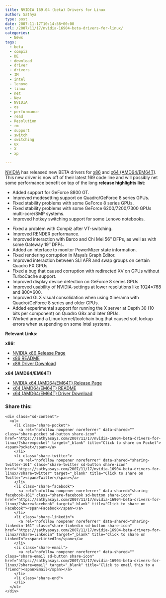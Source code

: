 ```yaml
---
title: NVIDIA 169.04 (beta) Drivers for Linux
author: Sathya
type: post
date: 2007-11-17T10:14:58+00:00
url: /2007/11/17/nvidia-16904-beta-drivers-for-linux/
categories:
  - News
tags:
  - beta
  - compiz
  - DE
  - download
  - driver
  - drivers
  - IM
  - intel
  - lenovo
  - linux
  - net
  - New
  - NVIDIA
  - os
  - performance
  - read
  - Resolution
  - rm
  - support
  - switch
  - switching
  - ux
  - X
  - xp

---
```

[NVIDIA][1] has released new BETA drivers for [x86][2] and [x64 (AMD64/EM64T)][3]. This new driver is now off of their latest 169 code line and will possibly net some performance benefit on top of the long **release highlights list**:

  * Added support for GeForce 8800 GT.
  * Improved modesetting support on Quadro/GeForce 8 series GPUs.
  * Fixed stability problems with some GeForce 8 series GPUs.
  * Fixed stability problems with some GeForce 6200/7200/7300 GPUs multi-core/SMP systems.
  * Improved hotkey switching support for some Lenovo notebooks.

<!--more-->

  * Fixed a problem with Compiz after VT-switching.
  * Improved RENDER performance.
  * Improved interaction with Barco and Chi Mei 56&#8243; DFPs, as well as with some Gateway 19&#8243; DFPs.
  * Added an interface to monitor PowerMizer state information.
  * Fixed rendering corruption in Maya&#8217;s Graph Editor.
  * Improved interaction between SLI AFR and swap groups on certain Quadro FX GPUs.
  * Fixed a bug that caused corruption with redirected XV on GPUs without TurboCache support.
  * Improved display device detection on GeForce 8 series GPUs.
  * Improved usability of NVIDIA-settings at lower resolutions like 1024&#215;768 and 800&#215;600.
  * Improved GLX visual consolidation when using Xinerama with Quadro/GeForce 8 series and older GPUs.
  * Added experimental support for running the X server at Depth 30 (10 bits per component) on Quadro G8x and later GPUs.
  * Worked around a Linux kernel/toolchain bug that caused soft lockup errors when suspending on some Intel systems.

**Relevant Links:**

**x86:**

  * [NVIDIA x86 Release Page][2]
  * [x86 README][4]
  * [x86 Driver Download][5]

**x64 (AMD64/EM64T)**

  * [NVIDIA x64 (AMD64/EM64T) Release Page][3]
  * [x64 (AMD64/EM64T) README][6]
  * [x64 (AMD64/EM64T) Driver Download][7]

<div class="sharedaddy sd-sharing-enabled">
  <div class="robots-nocontent sd-block sd-social sd-social-icon-text sd-sharing">
    <h3 class="sd-title">
      Share this:
    </h3>
    
    <div class="sd-content">
      <ul>
        <li class="share-pocket">
          <a rel="nofollow noopener noreferrer" data-shared="" class="share-pocket sd-button share-icon" href="https://sathyasays.com/2007/11/17/nvidia-16904-beta-drivers-for-linux/?share=pocket" target="_blank" title="Click to share on Pocket"><span>Pocket</span></a>
        </li>
        <li class="share-twitter">
          <a rel="nofollow noopener noreferrer" data-shared="sharing-twitter-161" class="share-twitter sd-button share-icon" href="https://sathyasays.com/2007/11/17/nvidia-16904-beta-drivers-for-linux/?share=twitter" target="_blank" title="Click to share on Twitter"><span>Twitter</span></a>
        </li>
        <li class="share-facebook">
          <a rel="nofollow noopener noreferrer" data-shared="sharing-facebook-161" class="share-facebook sd-button share-icon" href="https://sathyasays.com/2007/11/17/nvidia-16904-beta-drivers-for-linux/?share=facebook" target="_blank" title="Click to share on Facebook"><span>Facebook</span></a>
        </li>
        <li class="share-linkedin">
          <a rel="nofollow noopener noreferrer" data-shared="sharing-linkedin-161" class="share-linkedin sd-button share-icon" href="https://sathyasays.com/2007/11/17/nvidia-16904-beta-drivers-for-linux/?share=linkedin" target="_blank" title="Click to share on LinkedIn"><span>LinkedIn</span></a>
        </li>
        <li class="share-email">
          <a rel="nofollow noopener noreferrer" data-shared="" class="share-email sd-button share-icon" href="https://sathyasays.com/2007/11/17/nvidia-16904-beta-drivers-for-linux/?share=email" target="_blank" title="Click to email this to a friend"><span>Email</span></a>
        </li>
        <li class="share-end">
        </li>
      </ul>
    </div>
  </div>
</div>

 [1]: http://www.nvidia.com/
 [2]: http://www.nvidia.com/object/linux_display_ia32_169.04.html
 [3]: http://www.nvidia.com/object/linux_display_amd64_169.04.html
 [4]: http://us.download.nvidia.com/XFree86/Linux-x86/169.04/README/index.html
 [5]: http://us.download.nvidia.com/XFree86/Linux-x86/169.04/NVIDIA-Linux-x86-169.04-pkg1.run
 [6]: http://us.download.nvidia.com/XFree86/Linux-x86_64/169.04/README/index.html
 [7]: http://us.download.nvidia.com/XFree86/Linux-x86_64/169.04/NVIDIA-Linux-x86_64-169.04-pkg2.run